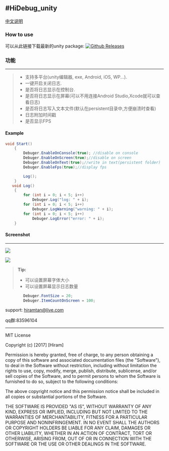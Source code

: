 #HiDebug_unity
----------------------
[中文说明](https://github.com/hiramtan/HiDebug_unity/releases)


### How to use
 可以从此链接下载最新的unity package: [![Github Releases](https://img.shields.io/github/downloads/atom/atom/latest/total.svg)](https://github.com/hiramtan/HiDebug_unity/releases)


### 功能
---------
>- 支持多平台(unity编辑器, exe, Android, iOS, WP...).
>- 一键开启关闭日志.
>- 是否将日志显示在控制台.
>- 是否将日志显示在屏幕(可以不用连接Android Studio,Xcode就可以查看日志)
>- 是否将日志写入文本文件(默认在persistent目录中,方便崩溃时查看)
>- 日志附加时间戳
>- 是否显示FPS

#### Example
```csharp
void Start()
    {
        Debuger.EnableOnConsole(true); //disable on console
        Debuger.EnableOnScreen(true);//disable on screen
        Debuger.EnableOnText(true);//write in text(persistent folder)
        Debuger.EnableFps(true);//display fps

        Log();
    }
   void Log()
    {
        for (int i = 0; i < 5; i++)
            Debuger.Log("log: " + i);
        for (int i = 0; i < 5; i++)
            Debuger.LogWarning("warning: " + i);
        for (int i = 0; i < 5; i++)
            Debuger.LogError("error: " + i);
    }
```
#### Screenshot
-----------------
[![](https://i1.wp.com/hiramtan.files.wordpress.com/2017/08/20160606212804163.png?ssl=1&w=450)](https://i1.wp.com/hiramtan.files.wordpress.com/2017/08/20160606212804163.png?ssl=1&w=450)

[![](https://i1.wp.com/hiramtan.files.wordpress.com/2017/08/20160606213032591.png?ssl=1&w=450)](https://i1.wp.com/hiramtan.files.wordpress.com/2017/08/20160606213032591.png?ssl=1&w=450)

> **Tip:**
>- 可以设置屏幕字体大小
>- 可以设置屏幕显示日志数量

```csharp
        Debuger.FontSize = 20;
        Debuger.ItemCountOnScreen = 100;
```


support: hiramtan@live.com

qq群:83596104

***********

MIT License

Copyright (c) [2017] [Hiram]

Permission is hereby granted, free of charge, to any person obtaining a copy
of this software and associated documentation files (the "Software"), to deal
in the Software without restriction, including without limitation the rights
to use, copy, modify, merge, publish, distribute, sublicense, and/or sell
copies of the Software, and to permit persons to whom the Software is
furnished to do so, subject to the following conditions:

The above copyright notice and this permission notice shall be included in all
copies or substantial portions of the Software.

THE SOFTWARE IS PROVIDED "AS IS", WITHOUT WARRANTY OF ANY KIND, EXPRESS OR
IMPLIED, INCLUDING BUT NOT LIMITED TO THE WARRANTIES OF MERCHANTABILITY,
FITNESS FOR A PARTICULAR PURPOSE AND NONINFRINGEMENT. IN NO EVENT SHALL THE
AUTHORS OR COPYRIGHT HOLDERS BE LIABLE FOR ANY CLAIM, DAMAGES OR OTHER
LIABILITY, WHETHER IN AN ACTION OF CONTRACT, TORT OR OTHERWISE, ARISING FROM,
OUT OF OR IN CONNECTION WITH THE SOFTWARE OR THE USE OR OTHER DEALINGS IN THE
SOFTWARE.
